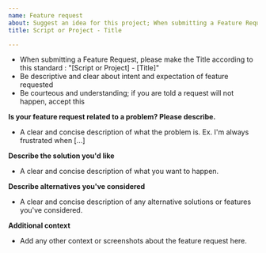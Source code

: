 ```yaml
---
name: Feature request
about: Suggest an idea for this project; When submitting a Feature Request, please make the Title according to this standard : "[Script or Project] - [Title]"
title: Script or Project - Title

---
```


* When submitting a Feature Request, please make the Title according to this standard : "[Script or Project] - [Title]"
* Be descriptive and clear about intent and expectation of feature requested
* Be courteous and understanding; if you are told a request will not happen, accept this

**Is your feature request related to a problem? Please describe.**
* A clear and concise description of what the problem is. Ex. I'm always frustrated when [...]


**Describe the solution you'd like**
* A clear and concise description of what you want to happen.


**Describe alternatives you've considered**
* A clear and concise description of any alternative solutions or features you've considered.


**Additional context**
* Add any other context or screenshots about the feature request here.
